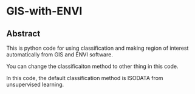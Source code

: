 # GIS-with-ENVI

## Abstract
This is python code for using classification and making region of interest automatically from GIS and ENVI software.

You can change the classificaiton method to other thing in this code. 

In this code, the default classification method is ISODATA from unsupervised learning. 
